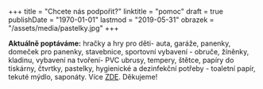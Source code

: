 +++
title = "Chcete nás podpořit?"
linktitle = "pomoc"
draft = true
publishDate = "1970-01-01"
lastmod = "2019-05-31"
obrazek = "/assets/media/pastelky.jpg"
+++

**Aktuálně poptáváme:** hračky a hry pro děti- auta, garáže, panenky, domeček pro panenky, stavebnice, sportovní vybavení - obruče, žíněnky, kladinu, vybavení na tvoření- PVC ubrusy, tempery, štětce, papíry do tiskárny, čtvrtky, pastelky, hygienické a dezinfekční potřeby - toaletní papír, tekuté mýdlo, saponáty. Více [ZDE](o-nas/info-pro-sponzory/). Děkujeme!
